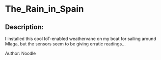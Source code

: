 
# The_Rain_in_Spain
## Description:
I installed this cool IoT-enabled weathervane on my boat for sailing around Mlaga, but the sensors seem to be giving erratic readings...

Author: Noodle

